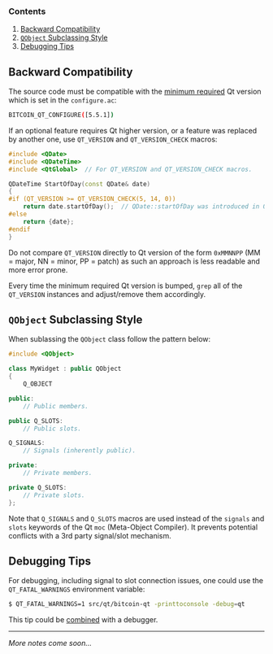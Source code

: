 ### Contents

1. [Backward Compatibility](#backward-compatibility)
2. [`QObject` Subclassing Style](#qobject-subclassing-style)
3. [Debugging Tips](#debugging-tips)

## Backward Compatibility

The source code must be compatible with the [minimum required](https://github.com/bitcoin/bitcoin/blob/master/doc/dependencies.md) Qt version which is set in the `configure.ac`:
```sh
BITCOIN_QT_CONFIGURE([5.5.1])
```

If an optional feature requires Qt higher version, or a feature was replaced by another one, use `QT_VERSION` and `QT_VERSION_CHECK` macros:

```cpp
#include <QDate>
#include <QDateTime>
#include <QtGlobal>  // For QT_VERSION and QT_VERSION_CHECK macros.

QDateTime StartOfDay(const QDate& date)
{
#if (QT_VERSION >= QT_VERSION_CHECK(5, 14, 0))
    return date.startOfDay();  // QDate::startOfDay was introduced in Qt 5.14.0.
#else
    return {date};
#endif
}

```

Do not compare `QT_VERSION` directly to Qt version of the form `0xMMNNPP` (MM = major, NN = minor, PP = patch) as such an approach is less readable and more error prone.

Every time the minimum required Qt version is bumped, `grep` all of the `QT_VERSION` instances and adjust/remove them accordingly.

## `QObject` Subclassing Style

When sublassing the `QObject` class follow the pattern below:

```cpp
#include <QObject>

class MyWidget : public QObject
{
    Q_OBJECT

public:
    // Public members.

public Q_SLOTS:
    // Public slots.

Q_SIGNALS:
    // Signals (inherently public).

private:
    // Private members.

private Q_SLOTS:
    // Private slots.
};
```

Note that `Q_SIGNALS` and `Q_SLOTS` macros are used instead of the `signals` and `slots` keywords of the Qt `moc` (Meta-Object Compiler). It prevents potential conflicts with a 3rd party signal/slot mechanism.

## Debugging Tips

For debugging, including signal to slot connection issues, one could use the `QT_FATAL_WARNINGS` environment variable:

```sh
$ QT_FATAL_WARNINGS=1 src/qt/bitcoin-qt -printtoconsole -debug=qt
```

This tip could be [combined](https://github.com/bitcoin/bitcoin/pull/16118#issuecomment-503184695) with a debugger.

***

_More notes come soon..._